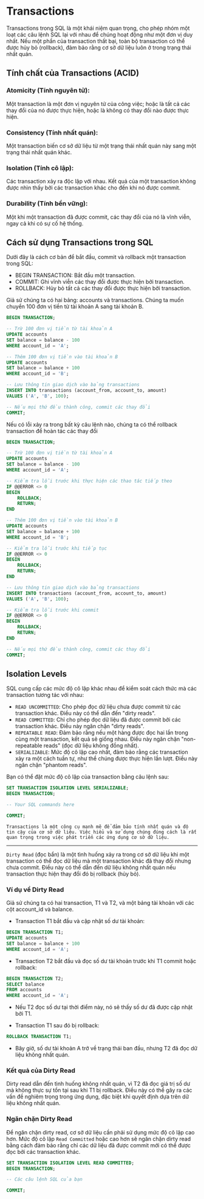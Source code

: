 # Transactions

Transactions trong SQL là một khái niệm quan trọng, cho phép nhóm một loạt các câu lệnh SQL lại với nhau để chúng hoạt động như một đơn vị duy nhất. Nếu một phần của transaction thất bại, toàn bộ transaction có thể được hủy bỏ (rollback), đảm bảo rằng cơ sở dữ liệu luôn ở trong trạng thái nhất quán.

## Tính chất của Transactions (ACID)

### Atomicity (Tính nguyên tử):

Một transaction là một đơn vị nguyên tử của công việc; hoặc là tất cả các thay đổi của nó được thực hiện, hoặc là không có thay đổi nào được thực hiện.

### Consistency (Tính nhất quán):

Một transaction biến cơ sở dữ liệu từ một trạng thái nhất quán này sang một trạng thái nhất quán khác.

### Isolation (Tính cô lập):

Các transaction xảy ra độc lập với nhau. Kết quả của một transaction không được nhìn thấy bởi các transaction khác cho đến khi nó được commit.

### Durability (Tính bền vững):

Một khi một transaction đã được commit, các thay đổi của nó là vĩnh viễn, ngay cả khi có sự cố hệ thống.

## Cách sử dụng Transactions trong SQL

Dưới đây là cách cơ bản để bắt đầu, commit và rollback một transaction trong SQL:

- BEGIN TRANSACTION: Bắt đầu một transaction.
- COMMIT: Ghi vĩnh viễn các thay đổi được thực hiện bởi transaction.
- ROLLBACK: Hủy bỏ tất cả các thay đổi được thực hiện bởi transaction.

Giả sử chúng ta có hai bảng: accounts và transactions. Chúng ta muốn chuyển 100 đơn vị tiền từ tài khoản A sang tài khoản B.

```sql
BEGIN TRANSACTION;

-- Trừ 100 đơn vị tiền từ tài khoản A
UPDATE accounts
SET balance = balance - 100
WHERE account_id = 'A';

-- Thêm 100 đơn vị tiền vào tài khoản B
UPDATE accounts
SET balance = balance + 100
WHERE account_id = 'B';

-- Lưu thông tin giao dịch vào bảng transactions
INSERT INTO transactions (account_from, account_to, amount)
VALUES ('A', 'B', 100);

-- Nếu mọi thứ đều thành công, commit các thay đổi
COMMIT;
```

Nếu có lỗi xảy ra trong bất kỳ câu lệnh nào, chúng ta có thể rollback transaction để hoàn tác các thay đổi
```sql
BEGIN TRANSACTION;

-- Trừ 100 đơn vị tiền từ tài khoản A
UPDATE accounts
SET balance = balance - 100
WHERE account_id = 'A';

-- Kiểm tra lỗi trước khi thực hiện các thao tác tiếp theo
IF @@ERROR <> 0
BEGIN
    ROLLBACK;
    RETURN;
END

-- Thêm 100 đơn vị tiền vào tài khoản B
UPDATE accounts
SET balance = balance + 100
WHERE account_id = 'B';

-- Kiểm tra lỗi trước khi tiếp tục
IF @@ERROR <> 0
BEGIN
    ROLLBACK;
    RETURN;
END

-- Lưu thông tin giao dịch vào bảng transactions
INSERT INTO transactions (account_from, account_to, amount)
VALUES ('A', 'B', 100);

-- Kiểm tra lỗi trước khi commit
IF @@ERROR <> 0
BEGIN
    ROLLBACK;
    RETURN;
END

-- Nếu mọi thứ đều thành công, commit các thay đổi
COMMIT;
```

## Isolation Levels

SQL cung cấp các mức độ cô lập khác nhau để kiểm soát cách thức mà các transaction tương tác với nhau:

- `READ UNCOMMITTED`: Cho phép đọc dữ liệu chưa được commit từ các transaction khác. Điều này có thể dẫn đến "dirty reads".
- `READ COMMITTED`: Chỉ cho phép đọc dữ liệu đã được commit bởi các transaction khác. Điều này ngăn chặn "dirty reads".
- `REPEATABLE READ`: Đảm bảo rằng nếu một hàng được đọc hai lần trong cùng một transaction, kết quả sẽ giống nhau. Điều này ngăn chặn "non-repeatable reads" (đọc dữ liệu không đồng nhất).
- `SERIALIZABLE`: Mức độ cô lập cao nhất, đảm bảo rằng các transaction xảy ra một cách tuần tự, như thể chúng được thực hiện lần lượt. Điều này ngăn chặn "phantom reads".

Bạn có thể đặt mức độ cô lập của transaction bằng câu lệnh sau:
```sql
SET TRANSACTION ISOLATION LEVEL SERIALIZABLE;
BEGIN TRANSACTION;

-- Your SQL commands here

COMMIT;
```

`Transactions là một công cụ mạnh mẽ để đảm bảo tính nhất quán và độ tin cậy của cơ sở dữ liệu. Việc hiểu và sử dụng chúng đúng cách là rất quan trọng trong việc phát triển các ứng dụng cơ sở dữ liệu.`

----

`Dirty Read` (đọc bẩn) là một tình huống xảy ra trong cơ sở dữ liệu khi một transaction có thể đọc dữ liệu mà một transaction khác đã thay đổi nhưng chưa commit. Điều này có thể dẫn đến dữ liệu không nhất quán nếu transaction thực hiện thay đổi đó bị rollback (hủy bỏ).

### Ví dụ về Dirty Read

Giả sử chúng ta có hai transaction, T1 và T2, và một bảng tài khoản với các cột account_id và balance.

- Transaction T1 bắt đầu và cập nhật số dư tài khoản:
```sql
BEGIN TRANSACTION T1;
UPDATE accounts
SET balance = balance + 100
WHERE account_id = 'A';
```

- Transaction T2 bắt đầu và đọc số dư tài khoản trước khi T1 commit hoặc rollback:
```sql
BEGIN TRANSACTION T2;
SELECT balance
FROM accounts
WHERE account_id = 'A';
```

- Nếu T2 đọc số dư tại thời điểm này, nó sẽ thấy số dư đã được cập nhật bởi T1.

- Transaction T1 sau đó bị rollback:
```sql
ROLLBACK TRANSACTION T1;
```

- Bây giờ, số dư tài khoản A trở về trạng thái ban đầu, nhưng T2 đã đọc dữ liệu không nhất quán.

### Kết quả của Dirty Read

Dirty read dẫn đến tình huống không nhất quán, vì T2 đã đọc giá trị số dư mà không thực sự tồn tại sau khi T1 bị rollback. Điều này có thể gây ra các vấn đề nghiêm trọng trong ứng dụng, đặc biệt khi quyết định dựa trên dữ liệu không nhất quán.

### Ngăn chặn Dirty Read

Để ngăn chặn dirty read, cơ sở dữ liệu cần phải sử dụng mức độ cô lập cao hơn. Mức độ cô lập `Read Committed` hoặc cao hơn sẽ ngăn chặn dirty read bằng cách đảm bảo rằng chỉ các dữ liệu đã được commit mới có thể được đọc bởi các transaction khác.

```sql
SET TRANSACTION ISOLATION LEVEL READ COMMITTED;
BEGIN TRANSACTION;

-- Các câu lệnh SQL của bạn

COMMIT;
```
